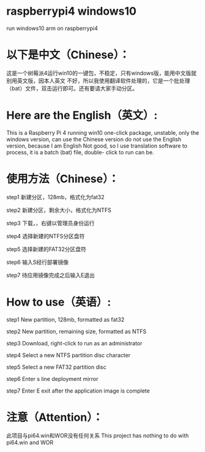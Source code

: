 # raspberrypi4 windows10
run windows10 arm on raspberrypi4
# 以下是中文（Chinese）：
 这是一个树莓派4运行win10的一键包，不稳定，只有windows版，能用中文版就别用英文版，因本人英文
 不好，所以我使用翻译软件处理的，它是一个批处理（bat）文件，双击运行即可。还有要请大家手动分区。
# Here are the English（英文）:
 This is a Raspberry Pi 4 running win10 one-click package, unstable, only the windows     version, can use the Chinese version do not use the English version, because I am English
 Not good, so I use translation software to process, it is a batch (bat) file, double-    click to run can be.
# 使用方法（Chinese）：
 step1
 新建分区，128mb，格式化为fat32
 
 step2
 新建分区，剩余大小，格式化为NTFS
 
 step3
 下载，，右键以管理员身份运行
 
 step4
 选择新建的NTFS分区盘符
 
 step5
 选择新建的FAT32分区盘符
 
 step6
 输入S经行部署镜像
 
 step7
 待应用镜像完成之后输入E退出
 
# How to use（英语）:
 
 step1
 New partition, 128mb, formatted as fat32
 
 step2
 New partition, remaining size, formatted as NTFS
 
 step3
 Download, right-click to run as an administrator
 
 step4
 Select a new NTFS partition disc character
 
 step5
 Select a new FAT32 partition disc
 
 step6
 Enter s line deployment mirror
 
 step7
 Enter E exit after the application image is complete
# 注意（Attention）：
 此项目与pi64.win和WOR没有任何关系
 This project has nothing to do with pi64.win and WOR

